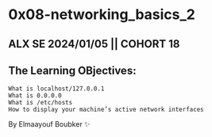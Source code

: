 # 0x08-networking_basics_2
## ALX SE 2024/01/05 || COHORT 18
## The Learning OBjectives:

	What is localhost/127.0.0.1
	What is 0.0.0.0
	What is /etc/hosts
	How to display your machine’s active network interfaces

By Elmaayouf Boubker ✨

